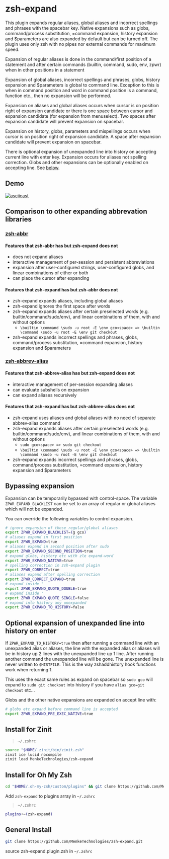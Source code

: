 # zsh-expand
This plugin expands regular aliases, global aliases and incorrect spellings and phrases with the spacebar key.  Native expansions such as globs, command/process substitution, =command expansion, history expansion and $parameters are also expanded by default but can be turned off.  The plugin uses only zsh with no pipes nor external commands for maximum speed.

Expansion of regular aliases is done in the command/first position of a statement and after certain commands (builtin, command, sudo, env, zpwr) when in other positions in a statement 

Expansion of global aliases, incorrect spellings and phrases, globs, history expansion and $parameters is global to command line.  Exception to this is when in command position and word in command position is a command, function etc., then no expansion will be performed.

Expansion on aliases and global aliases occurs when cursor is on position right of expansion candidate or there is one space between cursor and expansion candidate (for expansion from menuselect).  Two spaces after expansion candidate will prevent expansion on spacebar.

Expansion on history, globs, parameters and mispellings occurs when cursor is on position right of expansion candidate.  A space after expansion candidate will prevent expansion on spacebar.

There is optional expansion of unexpanded line into history on accepting current line with enter key.  Expansion occurs for aliases not spelling correction.  Globs and other expansions can be optionally enabled on accepting line. See [below](#optional-expansion-of-unexpanded-line-into-history-on-enter).

## Demo
[![asciicast](https://asciinema.org/a/FbFsuMCSLtooqkB5ZZbBZeiEg.svg)](https://asciinema.org/a/FbFsuMCSLtooqkB5ZZbBZeiEg)

## Comparison to other expanding abbrevation libraries 
### [zsh-abbr](https://github.com/olets/zsh-abbr)
#### Features that zsh-abbr has but zsh-expand does not
- does not expand aliases
- interactive management of per-session and persistent abbreviations
- expansion after user-configured strings, user-configured globs, and linear combinations of either or both
- can place the cursor after expanding
#### Features that zsh-expand has but zsh-abbr does not
- zsh-expand expands aliases, including global aliases
- zsh-expand ignores the first space after words
- zsh-expand expands aliases after certain preselected words (e.g. builtin/command/sudo/env), and linear combinations of them, with and without options
    - `\builtin \command \sudo -u root -E \env gco<space> => \builtin \command \sudo -u root -E \env git checkout`
- zsh-expand expands incorrect spellings and phrases, globs, command/process substitution, =command expansion, history expansion and $parameters

### [zsh-abbrev-alias](https://github.com/momo-lab/zsh-abbrev-alias)
#### Features that zsh-abbrev-alias has but zsh-expand does not
- interactive management of per-session expanding aliases
- can evaluate subshells on expansion
- can expand aliases recursively
#### Features that zsh-expand has but zsh-abbrev-alias does not
- zsh-expand uses aliases and global aliases with no need of separate abbrev-alias command
- zsh-expand expands aliases after certain preselected words (e.g. builtin/command/sudo/env), and linear combinations of them, with and without options
    - `sudo gco<space> => sudo git checkout`
    - `\builtin \command \sudo -u root -E \env gco<space> => \builtin \command \sudo -u root -E \env git checkout`
- zsh-expand expands incorrect spellings and phrases, globs, command/process substitution, =command expansion, history expansion and $parameters

## Bypassing expansion
Expansion can be temporarily bypassed with control-space.  The variable `ZPWR_EXPAND_BLACKLIST` can be set to an array of regular or global aliases which will not be expanded.

You can override the following variables to control expansion.
```sh
# ignore expansion of these regular/global aliases
export ZPWR_EXPAND_BLACKLIST=(g gco)
# aliases expand in first position
export ZPWR_EXPAND=true
# aliases expand in second position after sudo
export ZPWR_EXPAND_SECOND_POSITION=true
# expand globs, history etc with zle expand-word
export ZPWR_EXPAND_NATIVE=true
# spelling correction in zsh-expand plugin
export ZPWR_CORRECT=true
# aliases expand after spelling correction
export ZPWR_CORRECT_EXPAND=true
# expand inside "
export ZPWR_EXPAND_QUOTE_DOUBLE=true
# expand inside '
export ZPWR_EXPAND_QUOTE_SINGLE=false
# expand into history any unexpanded
export ZPWR_EXPAND_TO_HISTORY=false
```

## Optional expansion of unexpanded line into history on enter
If `ZPWR_EXPAND_TO_HISTORY=true` then after running a command line with an unexpanded alias or aliases, the line with the expanded alias or aliases will be in history up 2 lines with the unexpanded line up 1 line. After running another command the unexpanded line will be gone. The unexpanded line is never written to `$HISTFILE`. This is the way zshaddhistory hook functions work when returning 1.

This uses the exact same rules as expand on spacebar so `sudo gco` will expand to `sudo git checkout` into history if you have `alias gco=git checkout` etc...

Globs and the other native expansions are expanded on accept line with:
```sh
# globs etc expand before command line is accepted
export ZPWR_EXPAND_PRE_EXEC_NATIVE=true
```

## Install for Zinit
> `~/.zshrc`
```sh
source "$HOME/.zinit/bin/zinit.zsh"
zinit ice lucid nocompile
zinit load MenkeTechnologies/zsh-expand
```

## Install for Oh My Zsh

```sh
cd "$HOME/.oh-my-zsh/custom/plugins" && git clone https://github.com/MenkeTechnologies/zsh-expand.git
```

Add `zsh-expand` to plugins array in `~/.zshrc`
> `~/.zshrc`
```sh
plugins+=(zsh-expand)
```

## General Install

```sh
git clone https://github.com/MenkeTechnologies/zsh-expand.git
```

source zsh-expand.plugin.zsh in `~/.zshrc`

